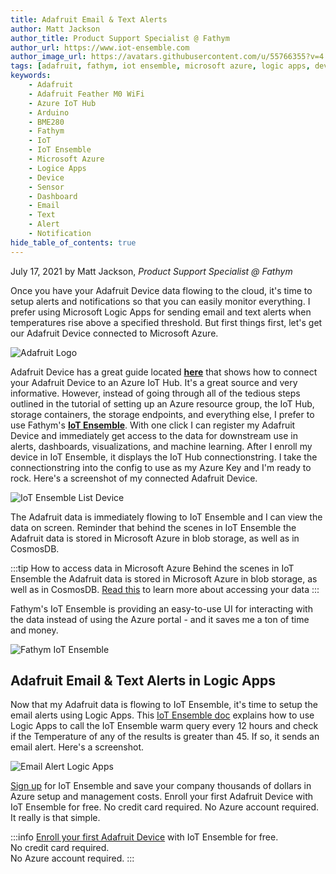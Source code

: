 ```yaml
---
title: Adafruit Email & Text Alerts
author: Matt Jackson
author_title: Product Support Specialist @ Fathym
author_url: https://www.iot-ensemble.com
author_image_url: https://avatars.githubusercontent.com/u/55766355?v=4
tags: [adafruit, fathym, iot ensemble, microsoft azure, logic apps, devices, sensors, dashboards, email, text, alerts, notifications]
keywords:
    - Adafruit
    - Adafruit Feather M0 WiFi
    - Azure IoT Hub
    - Arduino
    - BME280
    - Fathym
    - IoT
    - IoT Ensemble
    - Microsoft Azure
    - Logice Apps
    - Device
    - Sensor
    - Dashboard
    - Email
    - Text
    - Alert
    - Notification
hide_table_of_contents: true
---
```


July 17, 2021 by Matt Jackson, _Product Support Specialist @ Fathym_

Once you have your Adafruit Device data flowing to the cloud, it's time to setup alerts and notifications so that you can easily monitor everything. I prefer using Microsoft Logic Apps for sending email and text alerts when temperatures rise above a specified threshold. But first things first, let's get our Adafruit Device connected to Microsoft Azure.

![Adafruit Logo](https://www.iot-ensemble.com/img/screenshots/adafruit-hero.jpg)

Adafruit Device has a great guide located **[here](https://github.com/Azure/azure-iot-device-ecosystem/blob/master/get_started/iot-hub-adafruit-feather-m0-wifi-kit-arduino-get-started.md)** that shows how to connect your Adafruit Device to an Azure IoT Hub.  It's a great source and very informative. However, instead of going through all of the tedious steps outlined in the tutorial of setting up an Azure resource group, the IoT Hub, storage containers, the storage endpoints, and everything else, I prefer to use Fathym's **[IoT Ensemble](https://www.iot-ensemble.com)**. With one click I can register my Adafruit Device and immediately get access to the data for downstream use in alerts, dashboards, visualizations, and machine learning. After I enroll my device in IoT Ensemble, it displays the IoT Hub connectionstring. I take the connectionstring into the config to use as my Azure Key and I'm ready to rock. Here's a screenshot of my connected Adafruit Device.

![IoT Ensemble List Device](https://www.iot-ensemble.com/img/screenshots/Adafruit-ConnectedDevice.png)

The Adafruit data is immediately flowing to IoT Ensemble and I can view the data on screen. Reminder that behind the scenes in IoT Ensemble the Adafruit data is stored in Microsoft Azure in blob storage, as well as in CosmosDB.  

:::tip How to access data in Microsoft Azure
Behind the scenes in IoT Ensemble the Adafruit data is stored in Microsoft Azure in blob storage, as well as in CosmosDB. [Read this](https://www.iot-ensemble.com/docs/getting-started/connecting-downstream) to learn more about accessing your data
:::

Fathym's IoT Ensemble is providing an easy-to-use UI for interacting with the data instead of using the Azure portal - and it saves me a ton of time and money.

![Fathym IoT Ensemble](https://www.iot-ensemble.com/img/screenshots/Adafruit-Dashboard.png)

## Adafruit Email & Text Alerts in Logic Apps

Now that my Adafruit data is flowing to IoT Ensemble, it's time to setup the email alerts using Logic Apps. This [IoT Ensemble doc](https://www.iot-ensemble.com/docs/devs/alerts/logic-apps) explains how to use Logic Apps to call the IoT Ensemble warm query every 12 hours and check if the Temperature of any of the results is greater than 45. If so, it sends an email alert. Here's a screenshot.

![Email Alert Logic Apps](https://www.iot-ensemble.com/img/screenshots/logic-apps-sendemail-settings.png)

[Sign up](https://www.iot-ensemble.com/dashboard) for IoT Ensemble and save your company thousands of dollars in Azure setup and management costs. Enroll your first Adafruit Device with IoT Ensemble for free. No credit card required. No Azure account required. It really is that simple.

:::info
[Enroll your first Adafruit Device](https://www.iot-ensemble.com/dashboard) with IoT Ensemble for free.  
No credit card required.  
No Azure account required.
:::